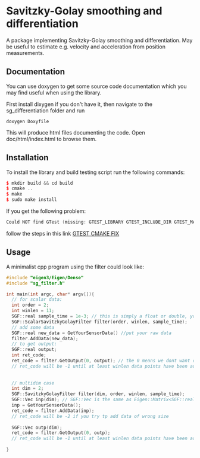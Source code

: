 # Savitzky-Golay smoothing and differentiation
A package implementing Savitzky-Golay smoothing and differentiation. May be useful to estimate e.g. velocity and acceleration from position measurements.

## Documentation
You can use doxygen to get some source code documentation which you may find useful when using the library. 

First install dixygen if you don't have it, then navigate to the sg_differentiation folder and run
```
doxygen Doxyfile
```

This will produce html files documenting the code. Open doc/html/index.html to browse them. 

## Installation
To install the library and build testing script run the following commands:

```c++
$ mkdir build && cd build
$ cmake ..
$ make
$ sudo make install
```
If you get the following problem:
```c++
Could NOT find GTest (missing: GTEST_LIBRARY GTEST_INCLUDE_DIR GTEST_MAIN_LIBRARY)
```
follow the steps in this link [GTEST CMAKE FIX](http://stackoverflow.com/questions/24295876/cmake-cannot-find-a-googletest-required-library)


## Usage
A minimalist cpp program using the filter could look like:

```c++
#include "eigen3/Eigen/Dense"
#include "sg_filter.h"

int main(int argc, char* argv[]){
  // for scalar data:
  int order = 2;
  int winlen = 11;
  SGF::real sample_time = 1e-3; // this is simply a float or double, you can change it in the header sg_filter.h if yo u want
  SGF::ScalarSavitzkyGolayFilter filter(order, winlen, sample_time);
  // add some data
  SGF::real new_data = GetYourSensorData() //put your raw data
  filter.AddData(new_data);
  // to get output:
  SGF::real output;
  int ret_code;
  ret_code = filter.GetOutput(0, output); // the 0 means we dont want differntiation. Put 1 to differentiate once, etc
  // ret_code will be -1 until at least winlen data points have been added, then it will be 0
  
  
  // multidim case
  int dim = 2;
  SGF::SavitzkyGolayFilter filter(dim, order, winlen, sample_time);
  SGF::Vec inp(dim); // SGF::Vec is the same as Eigen::Matrix<SGF::real, Eigen::Dynamic, 1>
  inp = GetYourSensorData();
  ret_code = filter.AddData(inp);
  // ret_code will be -2 if you try tp add data of wrong size
  
  SGF::Vec outp(dim);
  ret_code = filter.GetOutput(0, outp);
  // ret_code will be -1 until at least winlen data points have been added, then it will be 0
   
}


```
